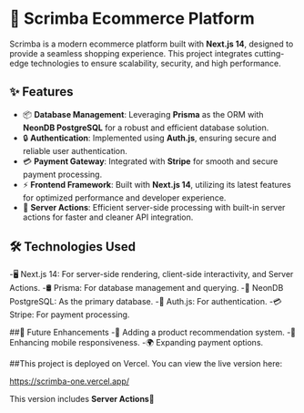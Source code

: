 # 🛒 Scrimba Ecommerce Platform

Scrimba is a modern ecommerce platform built with **Next.js 14**, designed to provide a seamless shopping experience. This project integrates cutting-edge technologies to ensure scalability, security, and high performance.

## ✨ Features
- 📦 **Database Management**: Leveraging **Prisma** as the ORM with **NeonDB PostgreSQL** for a robust and efficient database solution.
- 🔒 **Authentication**: Implemented using **Auth.js**, ensuring secure and reliable user authentication.
- 💳 **Payment Gateway**: Integrated with **Stripe** for smooth and secure payment processing.
- ⚡ **Frontend Framework**: Built with **Next.js 14**, utilizing its latest features for optimized performance and developer experience.
- 🔄 **Server Actions**: Efficient server-side processing with built-in server actions for faster and cleaner API integration.

## 🛠️ Technologies Used
-🖥️ Next.js 14: For server-side rendering, client-side interactivity, and Server Actions.
-🛢️ Prisma: For database management and querying.
-🐘 NeonDB PostgreSQL: As the primary database.
-🔐 Auth.js: For authentication.
-💳 Stripe: For payment processing.

##🚧 Future Enhancements
-🤖 Adding a product recommendation system.
-📱 Enhancing mobile responsiveness.
-🌍 Expanding payment options.

##This project is deployed on Vercel. You can view the live version here:

https://scrimba-one.vercel.app/


This version includes **Server Actions**🚀

